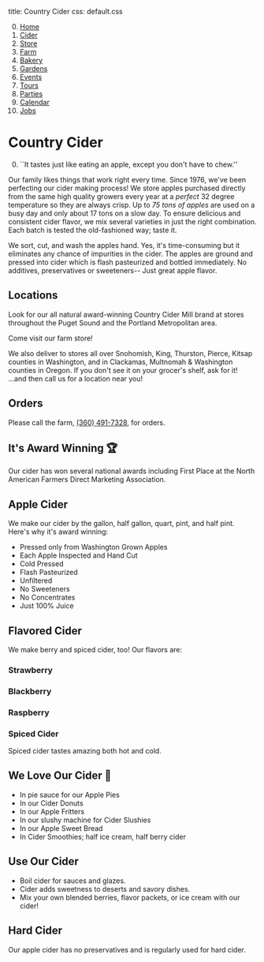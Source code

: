 title: Country Cider
css: default.css

0. [Home](index.html)
1. [Cider](cider.html)
2. [Store](store.html)
3. [Farm](farm.html)
4. [Bakery](bakery.html)
5. [Gardens](gardens.html)
6. [Events](events.html)
7. [Tours](tours.html)
8. [Parties](parties.html)
9. [Calendar](calendar.html)
10. [Jobs](jobs.html)

# Country Cider

0. ``It tastes just like eating an apple, except you don't have to chew.''

Our family likes things that work right every time.
Since 1976, we've been perfecting our cider making process!
We store apples purchased directly from the same high quality growers every year
at a *perfect* 32 degree temperature so they are always crisp.
Up to *75 tons of apples* are used on a busy day and only about 17 tons on a slow day.
To ensure delicious and consistent cider flavor, we mix several varieties in just the right combination.
Each batch is tested the old-fashioned way; taste it.

We sort, cut, and wash the apples hand.
Yes, it's time-consuming but it eliminates any chance of impurities in the cider.
The apples are ground and pressed into cider which is flash pasteurized and bottled immediately.
No additives, preservatives or sweeteners-- Just great apple flavor.

## Locations

Look for our all natural award-winning Country Cider Mill brand at stores throughout the Puget Sound and the Portland Metropolitan area.

Come visit our farm store!

We also deliver to stores all over Snohomish, King, Thurston, Pierce, Kitsap counties in Washington, and in Clackamas, Multnomah & Washington counties in Oregon.
If you don't see it on your grocer's shelf, ask for it!
...and then call us for a location near you!

## Orders

Please call the farm, [(360) 491-7328](tel:+1-360-491-7328), for orders.

## It's Award Winning 🏆

Our cider has won several national awards including First Place at the North American Farmers Direct Marketing Association.

## Apple Cider

We make our cider by the gallon, half gallon, quart, pint, and half pint.
Here's why it's award winning:

- Pressed only from Washington Grown Apples
- Each Apple Inspected and Hand Cut
- Cold Pressed
- Flash Pasteurized
- Unfiltered
- No Sweeteners
- No Concentrates
- Just 100% Juice

## Flavored Cider

We make berry and spiced cider, too!  Our flavors are:

### Strawberry

### Blackberry

### Raspberry

### Spiced Cider

Spiced cider tastes amazing both hot and cold.

## We Love Our Cider 🥰

- In pie sauce for our Apple Pies
- In our Cider Donuts
- In our Apple Fritters
- In our slushy machine for Cider Slushies
- In our Apple Sweet Bread
- In Cider Smoothies; half ice cream, half berry cider

## Use Our Cider

- Boil cider for sauces and glazes.
- Cider adds sweetness to deserts and savory dishes.
- Mix your own blended berries, flavor packets, or ice cream with our cider!

## Hard Cider

Our apple cider has no preservatives and is regularly used for hard cider.

